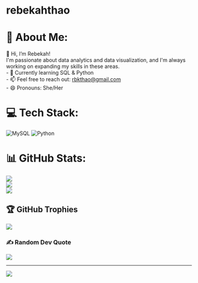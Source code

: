 # rebekahthao

# 💫 About Me:
👋 Hi, I’m Rebekah!<br>I'm passionate about data analytics and data visualization, and I'm always working on expanding my skills in these areas.<br>- 🌱 Currently learning SQL & Python<br>- 📫 Feel free to reach out: rbkthao@gmail.com<br>- 😄 Pronouns: She/Her<br>


# 💻 Tech Stack:
![MySQL](https://img.shields.io/badge/mysql-4479A1.svg?style=flat&logo=mysql&logoColor=white) ![Python](https://img.shields.io/badge/python-3670A0?style=flat&logo=python&logoColor=ffdd54)
# 📊 GitHub Stats:
![](https://github-readme-stats.vercel.app/api?username=rtbot7&theme=dark&hide_border=true&include_all_commits=true&count_private=true)<br/>
![](https://github-readme-streak-stats.herokuapp.com/?user=rtbot7&theme=dark&hide_border=true)<br/>
![](https://github-readme-stats.vercel.app/api/top-langs/?username=rtbot7&theme=dark&hide_border=true&include_all_commits=true&count_private=true&layout=compact)

## 🏆 GitHub Trophies
![](https://github-profile-trophy.vercel.app/?username=rtbot7&theme=radical&no-frame=true&no-bg=false&margin-w=4)

### ✍️ Random Dev Quote
![](https://quotes-github-readme.vercel.app/api?type=horizontal&theme=tokyonight)

---
[![](https://visitcount.itsvg.in/api?id=rtbot7&icon=0&color=1)](https://visitcount.itsvg.in)

<!-- Proudly created with GPRM ( https://gprm.itsvg.in ) -->
